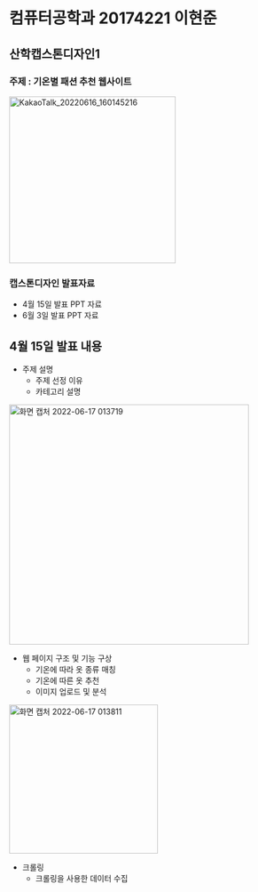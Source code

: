 # 컴퓨터공학과 20174221 이현준
## 산학캡스톤디자인1

### 주제 : 기온별 패션 추천 웹사이트

<img width="300" alt="KakaoTalk_20220616_160145216" src="https://user-images.githubusercontent.com/96337129/174116588-655fb5f6-aec7-4386-9f70-0f6dd70109d1.png"/>

### 캡스톤디자인 발표자료
* 4월 15일 발표 PPT 자료
* 6월 3일 발표 PPT 자료

## 4월 15일 발표 내용
* 주제 설명
  * 주제 선정 이유
  * 카테고리 설명
<img width="432" alt="화면 캡처 2022-06-17 013719" src="https://user-images.githubusercontent.com/96337129/174122114-73f46733-19ff-472e-8126-a352d17a82e1.png">


* 웹 페이지 구조 및 기능 구상
  * 기온에 따라 옷 종류 매칭 
  * 기온에 따른 옷 추천
  * 이미지 업로드 및 분석
<img width="268" alt="화면 캡처 2022-06-17 013811" src="https://user-images.githubusercontent.com/96337129/174122032-b28acab9-cced-4639-8749-6cd19c53c2d3.png">

* 크롤링
  * 크롤링을 사용한 데이터 수집 
